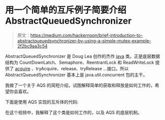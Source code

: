 # 用一个简单的互斥例子简要介绍 AbstractQueuedSynchronizer

> 原文：<https://medium.com/hackernoon/brief-introduction-to-abstractqueuedsynchronizer-by-using-a-simple-mutex-example-2f2bc9aa3c54>

AbstractQueuedSynchronizer 是 Doug Lea 创作的杰作 [java](https://hackernoon.com/tagged/java) 类。正是底层数据结构为 CountDownLatch、Semaphore、ReentrantLock 和 ReadWriteLock 提供了 [acquire](https://hackernoon.com/tagged/acquire) 、tryAcquire、release、tryRelease …接口。所以 AbstractQueuedSynchronizer 基本上是 java.util.concurrent 包的主干。

我做了一个关于 AQS 的简短介绍，试图解释简单的获取和释放是如何工作的，希望你会喜欢。

下面是使用 AQS 实现的互斥体的代码:

在这个视频中，我解释了这个类是如何工作的，以及 AQS 的底层机制。